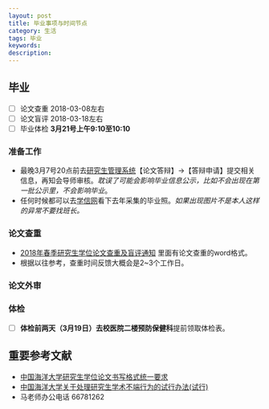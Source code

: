 ```yaml
---  
layout: post  
title: 毕业事项与时间节点       
category: 生活          
tags: 毕业          
keywords:   
description:   
---  
```


##  毕业
+ [ ] 论文查重 2018-03-08左右
+ [ ] 论文盲评 2018-03-18左右
+ [ ] 毕业体检  **3月21号上午9:10至10:10**

###  准备工作
+ 最晚3月7号20点前去[研究生管理系统](http://graduate.ouc.edu.cn/index.do)【论文答辩】->【答辩申请】提交相关信息，再知会导师审核。*耽误了可能会影响毕业信息公示，比如不会出现在第一批公示里，不会影响毕业*。
+ 任何时候都可以去[学信网](http://www.chsi.com.cn/)看下去年采集的毕业照。*如果出现图片不是本人这样的异常不要找班长。*

###  论文查重
+ [2018年春季研究生学位论文查重及盲评通知](http://cs.ouc.edu.cn/news-con.aspx?id=2151) 里面有论文查重的word格式。
+ 根据以往参考，查重时间反馈大概会是2~3个工作日。

###  论文外审


###  体检
+ [ ] **体检前两天（3月19日）**去**校医院二楼预防保健科**提前领取体检表。


##  重要参考文献
+ [中国海洋大学研究生学位论文书写格式统一要求](http://web.ouc.edu.cn/grad/39/69/c1660a14697/page.htm)
+ [中国海洋大学关于处理研究生学术不端行为的试行办法(试行)](http://www.ouc.edu.cn/zysfxy/14/e5/c1125a5349/page.psp)
+ 马老师办公电话 66781262